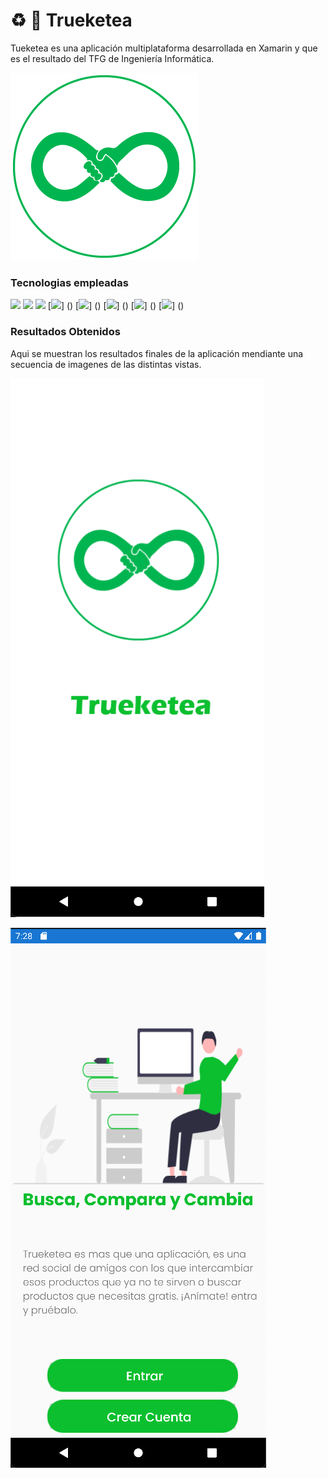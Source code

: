 # ♻️ 📱 Trueketea 

Tueketea es una aplicación multiplataforma desarrollada en Xamarin y que es el resultado del TFG de Ingeniería Informática.

![SPLASH](https://github.com/IvanSopena/Trueketea_APP/blob/main/TrueketeaApp/TrueketeaApp.Android/Resources/drawable/Trueketea.png)

### Tecnologias empleadas

[![](https://img.shields.io/badge/Xamarin-3498DB?style=for-the-badge&logo=xamarin&logoColor=white)]()
[![](https://img.shields.io/badge/C%23-239120?style=for-the-badge&logo=c-sharp&logoColor=white)]()
[![](https://img.shields.io/badge/MongoDB-4EA94B?style=for-the-badge&logo=mongodb&logoColor=white)]()
[![](https://img.shields.io/badge/Python-14354C?style=for-the-badge&logo=python&logoColor=white)]
()
[![](https://img.shields.io/badge/Microsoft%20SQL%20Server-CC2927?style=for-the-badge&logo=microsoft%20sql%20server&logoColor=white)]
()
[![](https://img.shields.io/badge/Visual_Studio-5C2D91?style=for-the-badge&logo=visual%20studio&logoColor=white)]
()
[![](https://img.shields.io/badge/firebase-%23039BE5.svg?style=for-the-badge&logo=firebase)]
()
[![](https://img.shields.io/badge/git-%23F05033.svg?style=for-the-badge&logo=git&logoColor=white)]
()
</br>


### Resultados Obtenidos

Aqui se muestran los resultados finales de la aplicación mendiante una secuencia de imagenes de las distintas vistas.

![](https://github.com/IvanSopena/Trueketea_APP/blob/main/Screenshoot/splash.png)

![](https://github.com/IvanSopena/Trueketea_APP/blob/main/Screenshoot/view_01.png)